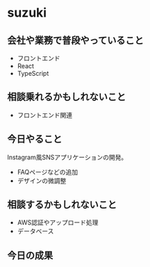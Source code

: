 # suzuki

## 会社や業務で普段やっていること

- フロントエンド
- React
- TypeScript

## 相談乗れるかもしれないこと

- フロントエンド関連

## 今日やること

Instagram風SNSアプリケーションの開発。

- FAQページなどの追加
- デザインの微調整

## 相談するかもしれないこと

- AWS認証やアップロード処理
- データベース

## 今日の成果
